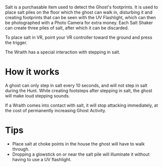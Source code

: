 Salt is a purchasable item used to detect the Ghost's footprints. It is used to place salt piles on the floor which the ghost can walk in, disturbing it and creating footprints that can be seen with the UV Flashlight, which can then be photographed with a Photo Camera for extra money. Each Salt Shaker can create three piles of salt, after which it can be discarded.

To place salt in VR, point your VR controller toward the ground and press the trigger.

The Wraith has a special interaction with stepping in salt.

# How it works
A ghost can only step in salt every 10 seconds, and will not step in salt during the Hunt. While creating footsteps after stepping in salt, the ghost will make loud stepping sounds.

If a Wraith comes into contact with salt, it will stop attacking immediately, at the cost of permanently increasing Ghost Activity.

# Tips
- Place salt at choke points in the house the ghost will have to walk through.
- Dropping a glowstick on or near the salt pile will illuminate it without having to use a UV flashlight.
